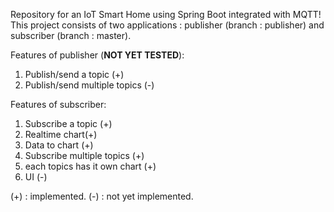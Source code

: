 Repository for an IoT Smart Home using Spring Boot integrated with MQTT!
This project consists of two applications : publisher (branch : publisher) and subscriber (branch : master).

Features of publisher (**NOT YET TESTED**):
1. Publish/send a topic (+)
2. Publish/send multiple topics (-)

Features of subscriber:
1. Subscribe a topic (+)
2. Realtime chart(+)
3. Data to chart (+)
4. Subscribe multiple topics (+)
5. each topics has it own chart (+)
6. UI (-)

(+) : implemented.
(-) : not yet implemented.
